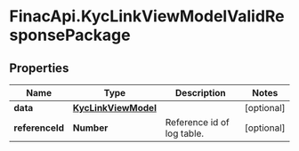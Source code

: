 # FinacApi.KycLinkViewModelValidResponsePackage

## Properties
Name | Type | Description | Notes
------------ | ------------- | ------------- | -------------
**data** | [**KycLinkViewModel**](KycLinkViewModel.md) |  | [optional] 
**referenceId** | **Number** | Reference id of log table. | [optional] 
